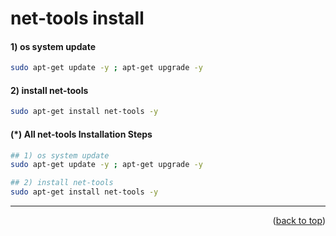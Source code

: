 <a name="topage"></a>

# net-tools install 

#### 1) os system update
  ```sh
sudo apt-get update -y ; apt-get upgrade -y
```

#### 2) install net-tools
  ```sh
sudo apt-get install net-tools -y
```

#### (*) All net-tools Installation Steps
 ```sh
## 1) os system update
sudo apt-get update -y ; apt-get upgrade -y

## 2) install net-tools
sudo apt-get install net-tools -y

```

----

<p align="right">(<a href="#topage">back to top</a>)</p>
<br/>
<br/>
